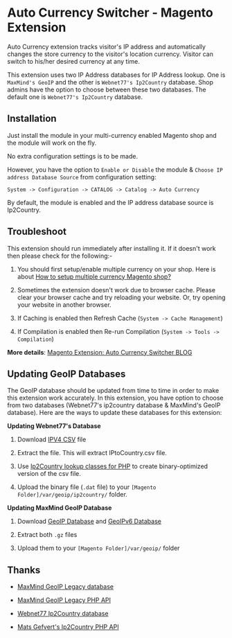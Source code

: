 Auto Currency Switcher - Magento Extension
======================

Auto Currency extension tracks visitor's IP address and automatically changes the store currency to the visitor's location currency. Visitor can switch to his/her desired currency at any time.

This extension uses two IP Address databases for IP Address lookup. One is `MaxMind's GeoIP` and the other is `Webnet77's Ip2Country` database. Shop admins have the option to choose between these two databases. The default one is `Webnet77's Ip2Country` database.

## Installation ##

Just install the module in your multi-currency enabled Magento shop and the module will work on the fly. 

No extra configuration settings is to be made. 

However, you have the option to `Enable or Disable` the module & `Choose IP address Database Source` from configuration setting:

`System -> Configuration -> CATALOG -> Catalog -> Auto Currency`

By default, the module is enabled and the IP address database source is Ip2Country.

## Troubleshoot  ##

This extension should run immediately after installing it. If it doesn't work then please check for the following:-

1) You should first setup/enable multiple currency on your shop. Here is about [How to setup multiple currency Magento shop?](http://blog.chapagain.com.np/magento-setup-multiple-currency-shop/)

2) Sometimes the extension doesn't work due to browser cache. Please clear your browser cache and try reloading your website. Or, try opening your website in another browser.

3) If Caching is enabled then Refresh Cache (`System -> Cache Management`)

4) If Compilation is enabled then Re-run Compilation (`System -> Tools -> Compilation`)

**More details**: [Magento Extension: Auto Currency Switcher BLOG](http://blog.chapagain.com.np/magento-extension-auto-currency-switcher-free/)

## Updating GeoIP Databases ##

The GeoIP database should be updated from time to time in order to make this extension work accurately. In this extension, you have option to choose from two databases (Webnet77's ip2country database & MaxMind's GeoIP database). Here are the ways to update these databases for this extension:

**Updating Webnet77's Database**

1) Download [IPV4 CSV](http://software77.net/geo-ip/) file

2) Extract the file. This will extract IPtoCountry.csv file.

3) Use [Ip2Country lookup classes for PHP](https://github.com/mgefvert/Ip2Country) to create binary-optimized version of the csv file.

4) Upload the binary file (`.dat` file) to your `[Magento Folder]/var/geoip/ip2country/` folder.

**Updating MaxMind GeoIP Database**

1) Download [GeoIP Database](http://geolite.maxmind.com/download/geoip/database/GeoLiteCountry/GeoIP.dat.gz) and [GeoIPv6 Database](http://geolite.maxmind.com/download/geoip/database/GeoIPv6.dat.gz)

2) Extract both `.gz` files

3) Upload them to your `[Magento Folder]/var/geoip/` folder

## Thanks ##

* [MaxMind GeoIP Legacy database](http://dev.maxmind.com/geoip/legacy/geolite/)

* [MaxMind GeoIP Legacy PHP API](https://github.com/maxmind/geoip-api-php)

* [Webnet77 Ip2Country database](http://software77.net/geo-ip/)

* [Mats Gefvert's Ip2Country PHP API](https://github.com/mgefvert/Ip2Country)
